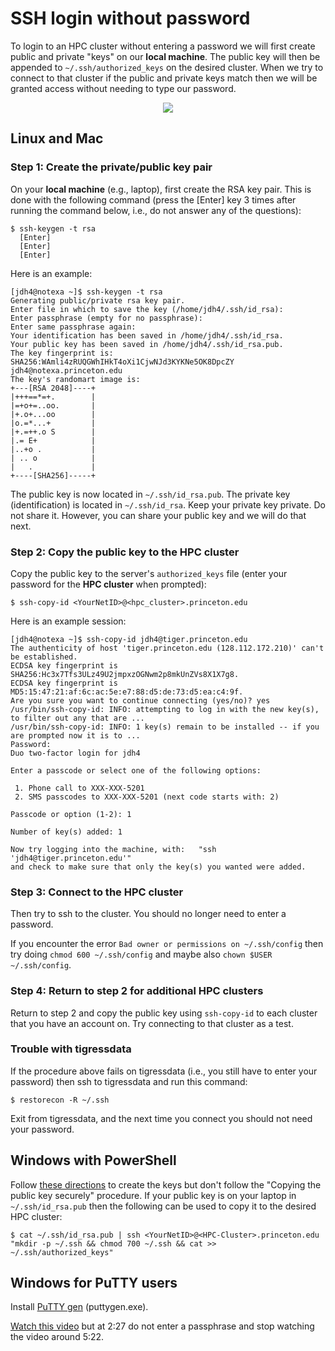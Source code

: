 # SSH login without password

To login to an HPC cluster without entering a password we will first create public and private "keys" on our **local machine**. The public key will then be appended to `~/.ssh/authorized_keys` on the desired cluster. When we try to connect to that cluster if the public and private keys match then we will be granted access without needing to type our password.

 <p align="center"><img src="http://itdoc.hitachi.co.jp/manuals/3021/3021335010e/GRAPHICS/ZU020130.GIF" align="center"></p>

## Linux and Mac

### Step 1: Create the private/public key pair

On your **local machine** (e.g., laptop), first create the RSA key pair. This is done with the following command (press the [Enter] key 3 times after running the command below, i.e., do not answer any of the questions):

```
$ ssh-keygen -t rsa
  [Enter] 
  [Enter] 
  [Enter] 
```

Here is an example:

```
[jdh4@notexa ~]$ ssh-keygen -t rsa
Generating public/private rsa key pair.
Enter file in which to save the key (/home/jdh4/.ssh/id_rsa): 
Enter passphrase (empty for no passphrase): 
Enter same passphrase again: 
Your identification has been saved in /home/jdh4/.ssh/id_rsa.
Your public key has been saved in /home/jdh4/.ssh/id_rsa.pub.
The key fingerprint is:
SHA256:WAmli4zRUQGWhIHkT4oXi1CjwNJd3KYKNe5OK8DpcZY jdh4@notexa.princeton.edu
The key's randomart image is:
+---[RSA 2048]----+
|+++==*=+.        |
|=+o+=..oo.       |
|+.o+...oo        |
|o.=*...+         |
|+.=++.o S        |
|.= E+            |
|..+o .           |
| .. o            |
|   .             |
+----[SHA256]-----+
```

The public key is now located in `~/.ssh/id_rsa.pub`. The private key (identification) is located in `~/.ssh/id_rsa`. Keep your private key private. Do not share it. However, you can share your public key and we will do that next.

### Step 2: Copy the public key to the HPC cluster

Copy the public key to the server's `authorized_keys` file (enter your password for the **HPC cluster** when prompted):

```
$ ssh-copy-id <YourNetID>@<hpc_cluster>.princeton.edu
```

Here is an example session:

```
[jdh4@notexa ~]$ ssh-copy-id jdh4@tiger.princeton.edu
The authenticity of host 'tiger.princeton.edu (128.112.172.210)' can't be established.
ECDSA key fingerprint is SHA256:Hc3x7Tfs3ULz49U2jmpxzOGNwm2p8mkUnZVs8X1X7g8.
ECDSA key fingerprint is MD5:15:47:21:af:6c:ac:5e:e7:88:d5:de:73:d5:ea:c4:9f.
Are you sure you want to continue connecting (yes/no)? yes
/usr/bin/ssh-copy-id: INFO: attempting to log in with the new key(s), to filter out any that are ...
/usr/bin/ssh-copy-id: INFO: 1 key(s) remain to be installed -- if you are prompted now it is to ...
Password: 
Duo two-factor login for jdh4

Enter a passcode or select one of the following options:

 1. Phone call to XXX-XXX-5201
 2. SMS passcodes to XXX-XXX-5201 (next code starts with: 2)

Passcode or option (1-2): 1

Number of key(s) added: 1

Now try logging into the machine, with:   "ssh 'jdh4@tiger.princeton.edu'"
and check to make sure that only the key(s) you wanted were added.
```

### Step 3: Connect to the HPC cluster

Then try to ssh to the cluster. You should no longer need to enter a password.

If you encounter the error `Bad owner or permissions on ~/.ssh/config` then try doing `chmod 600 ~/.ssh/config` and maybe also `chown $USER ~/.ssh/config`.

### Step 4: Return to step 2 for additional HPC clusters

Return to step 2 and copy the public key using `ssh-copy-id` to each cluster that you have an account on. Try connecting to that cluster as a test.

### Trouble with tigressdata

If the procedure above fails on tigressdata (i.e., you still have to enter your password) then ssh to tigressdata and run this command:

```
$ restorecon -R ~/.ssh
```

Exit from tigressdata, and the next time you connect you should not need your password.

## Windows with PowerShell

Follow [these directions](https://www.techrepublic.com/blog/10-things/how-to-generate-ssh-keys-in-openssh-for-windows-10/) to create the keys but don't follow the "Copying the public key securely" procedure. If your public key is on your laptop in `~/.ssh/id_rsa.pub` then the following can be used to copy it to the desired HPC cluster:

```
$ cat ~/.ssh/id_rsa.pub | ssh <YourNetID>@<HPC-Cluster>.princeton.edu "mkdir -p ~/.ssh && chmod 700 ~/.ssh && cat >>  ~/.ssh/authorized_keys"
```

## Windows for PuTTY users

Install [PuTTY gen](https://www.chiark.greenend.org.uk/~sgtatham/putty/latest.html) (puttygen.exe).

[Watch this video](https://youtu.be/2nkAQ9M6ZF8) but at 2:27 do not enter a passphrase and stop watching the video around 5:22.
